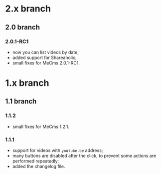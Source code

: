 # 2.x branch
## 2.0 branch
### 2.0.1-RC1
* now you can list videos by date;
* added support for Shareaholic;
* small fixes for MeCms 2.0.1-RC1.

# 1.x branch
## 1.1 branch
### 1.1.2
* small fixes for MeCms 1.2.1.

### 1.1.1
* support for videos with `youtube.be` address;
* many buttons are disabled after the click, to prevent some actions are performed repeatedly;
* added the changelog file.